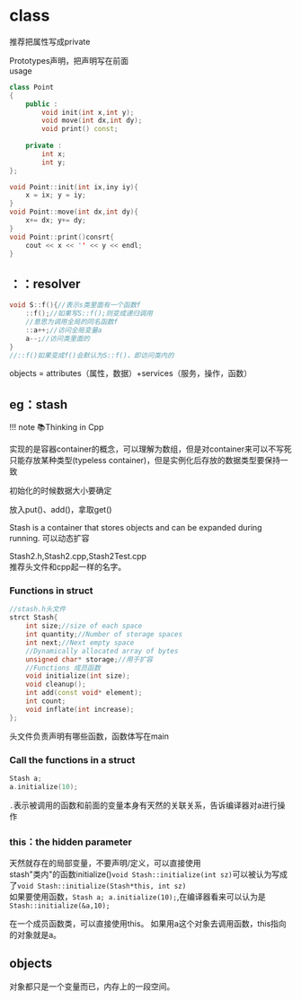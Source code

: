 # class
推荐把属性写成private  

Prototypes声明，把声明写在前面  
usage  

```cpp
class Point
{
    public :
        void init(int x,int y);
        void move(int dx,int dy);
        void print() const;
    
    private :
        int x;
        int y;
};

void Point::init(int ix,iny iy){
    x = ix; y = iy;
}
void Point::move(int dx,int dy){
    x+= dx; y+= dy;
}
void Point::print()consrt{
    cout << x << '' << y << endl;
}
```

## ：：resolver

```cpp
void S::f(){//表示s类里面有一个函数f
    ::f();//如果写S::f();则变成递归调用
    //意思为调用全局的同名函数f
    ::a++;//访问全局变量a
    a--;//访问类里面的
}
//::f()如果变成f()会默认为S::f()，即访问类内的
```
objects = attributes（属性，数据）+services（服务，操作，函数）  

## eg：stash

!!! note
    📚Thinking in Cpp

实现的是容器container的概念，可以理解为数组，但是对container来可以不写死只能存放某种类型(typeless container)，但是实例化后存放的数据类型要保持一致  

初始化的时候数据大小要确定  

放入put()、add()，拿取get()  

Stash is a container that stores objects and can be expanded during running. 可以动态扩容  

Stash2.h,Stash2.cpp,Stash2Test.cpp  
推荐头文件和cpp起一样的名字。 

### Functions in struct
```cpp
//stash.h头文件
strct Stash{
    int size;//size of each space
    int quantity;//Number of storage spaces
    int next;//Next empty space
    //Dynamically allocated array of bytes
    unsigned char* storage;//用于扩容
    //Functions 成员函数
    void initialize(int size);
    void cleanup();
    int add(const void* element);
    int count;
    void inflate(int increase);
};
```
头文件负责声明有哪些函数，函数体写在main  

### Call the functions in a struct
```cpp
Stash a;
a.initialize(10);
```

```.```表示被调用的函数和前面的变量本身有天然的关联关系，告诉编译器对a进行操作  

### this：the hidden parameter  
天然就存在的局部变量，不要声明/定义，可以直接使用  
stash"类内"的函数initialize()```void Stash::initialize(int sz)```可以被认为写成了```void Stash::initialize(Stash*this, int sz)```  
如果要使用函数，```Stash a; a.initialize(10);```,在编译器看来可以认为是```Stash::initialize(&a,10);```  

在一个成员函数类，可以直接使用this。 如果用a这个对象去调用函数，this指向的对象就是a。  

## objects
对象都只是一个变量而已，内存上的一段空间。  

